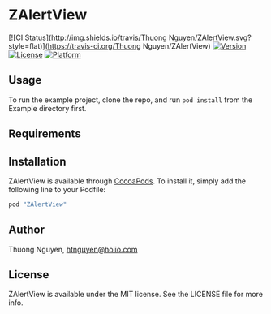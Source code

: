 # ZAlertView

[![CI Status](http://img.shields.io/travis/Thuong Nguyen/ZAlertView.svg?style=flat)](https://travis-ci.org/Thuong Nguyen/ZAlertView)
[![Version](https://img.shields.io/cocoapods/v/ZAlertView.svg?style=flat)](http://cocoapods.org/pods/ZAlertView)
[![License](https://img.shields.io/cocoapods/l/ZAlertView.svg?style=flat)](http://cocoapods.org/pods/ZAlertView)
[![Platform](https://img.shields.io/cocoapods/p/ZAlertView.svg?style=flat)](http://cocoapods.org/pods/ZAlertView)

## Usage

To run the example project, clone the repo, and run `pod install` from the Example directory first.

## Requirements

## Installation

ZAlertView is available through [CocoaPods](http://cocoapods.org). To install
it, simply add the following line to your Podfile:

```ruby
pod "ZAlertView"
```

## Author

Thuong Nguyen, htnguyen@hoiio.com

## License

ZAlertView is available under the MIT license. See the LICENSE file for more info.
